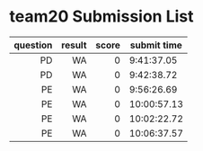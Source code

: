# team20 Submission List
question | result | score | submit time
----:|----:|-----:|-----
PD | WA | 0 |  9:41:37.05 
PD | WA | 0 |  9:42:38.72 
PE | WA | 0 |  9:56:26.69 
PE | WA | 0 | 10:00:57.13 
PE | WA | 0 | 10:02:22.72 
PE | WA | 0 | 10:06:37.57 
